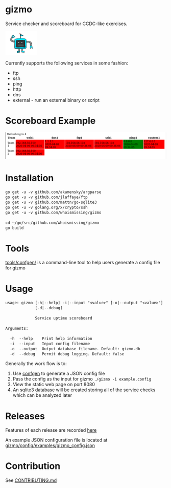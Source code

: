 # gizmo
Service checker and scoreboard for CCDC-like exercises.

<img src="./gizmo.png" style="zoom: 25%;"/>

Currently supports the following services in some fashion:
* ftp
* ssh
* ping
* http
* dns
* external - run an external binary or script

# Scoreboard Example

![](scoreboard_example.png)

# Installation

```
go get -u -v github.com/akamensky/argparse
go get -u -v github.com/jlaffaye/ftp
go get -u -v github.com/mattn/go-sqlite3
go get -u -v golang.org/x/crypto/ssh
go get -u -v github.com/whoismissing/gizmo

cd ~/go/src/github.com/whoismissing/gizmo
go build
```

# Tools

[tools/confgen/](./tools/confgen) is a command-line tool to help users generate a config file for gizmo

# Usage

```
usage: gizmo [-h|--help] -i|--input "<value>" [-o|--output "<value>"]
             [-d|--debug]

             Service uptime scoreboard

Arguments:

  -h  --help    Print help information
  -i  --input   Input config filename
  -o  --output  Output database filename. Default: gizmo.db
  -d  --debug   Permit debug logging. Default: false

```

Generally the work flow is to:
1. Use [confgen](./tools/confgen) to generate a JSON config file
2. Pass the config as the input for gizmo `./gizmo -i example.config`
3. View the static web page on port 8080
4. An sqlite3 database will be created storing all of the service checks which can be analyzed later

# Releases

Features of each release are recorded [here](https://github.com/whoismissing/gizmo/releases)

An example JSON configuration file is located at [gizmo/config/examples/gizmo_config.json](https://github.com/whoismissing/gizmo/blob/master/config/examples/gizmo_config.json)

# Contribution

See [CONTRIBUTING.md](CONTRIBUTING.md)
